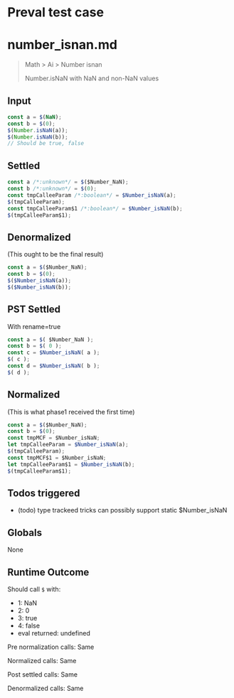 # Preval test case

# number_isnan.md

> Math > Ai > Number isnan
>
> Number.isNaN with NaN and non-NaN values

## Input

`````js filename=intro
const a = $(NaN);
const b = $(0);
$(Number.isNaN(a));
$(Number.isNaN(b));
// Should be true, false
`````


## Settled


`````js filename=intro
const a /*:unknown*/ = $($Number_NaN);
const b /*:unknown*/ = $(0);
const tmpCalleeParam /*:boolean*/ = $Number_isNaN(a);
$(tmpCalleeParam);
const tmpCalleeParam$1 /*:boolean*/ = $Number_isNaN(b);
$(tmpCalleeParam$1);
`````


## Denormalized
(This ought to be the final result)

`````js filename=intro
const a = $($Number_NaN);
const b = $(0);
$($Number_isNaN(a));
$($Number_isNaN(b));
`````


## PST Settled
With rename=true

`````js filename=intro
const a = $( $Number_NaN );
const b = $( 0 );
const c = $Number_isNaN( a );
$( c );
const d = $Number_isNaN( b );
$( d );
`````


## Normalized
(This is what phase1 received the first time)

`````js filename=intro
const a = $($Number_NaN);
const b = $(0);
const tmpMCF = $Number_isNaN;
let tmpCalleeParam = $Number_isNaN(a);
$(tmpCalleeParam);
const tmpMCF$1 = $Number_isNaN;
let tmpCalleeParam$1 = $Number_isNaN(b);
$(tmpCalleeParam$1);
`````


## Todos triggered


- (todo) type trackeed tricks can possibly support static $Number_isNaN


## Globals


None


## Runtime Outcome


Should call `$` with:
 - 1: NaN
 - 2: 0
 - 3: true
 - 4: false
 - eval returned: undefined

Pre normalization calls: Same

Normalized calls: Same

Post settled calls: Same

Denormalized calls: Same
